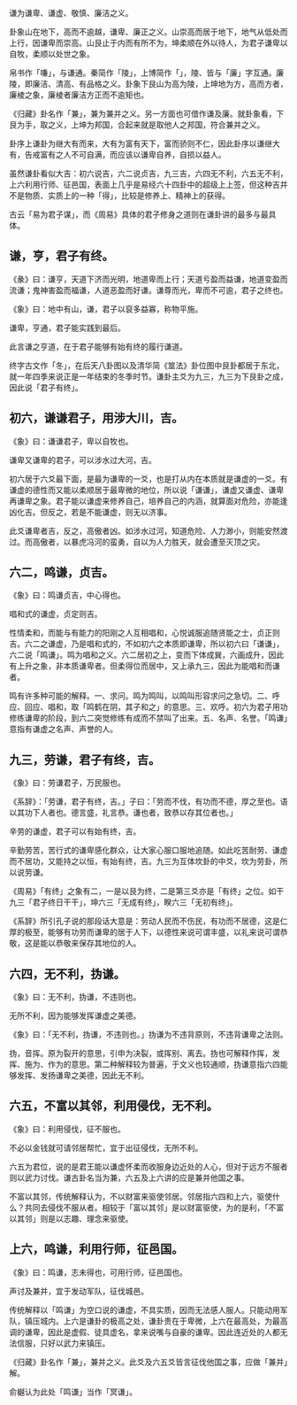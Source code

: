 
谦为谦卑、谦虚、敬慎、廉洁之义。

卦象山在地下，高而不逾越，谦卑、廉正之义。山崇高而居于地下，地气从低处而上行，因谦卑而崇高。山艮止于内而有所不为，坤柔顺在外以待人，为君子谦卑以自牧，柔顺以处世之象。

帛书作「嗛」，与谦通。秦简作「陵」，上博简作「」，陵、皆与「廉」字互通。廉陵，即廉洁、清高、有品格之义。卦象下艮山为高为陵，上坤地为方，高而方者，廉棱之象，廉棱者廉洁方正而不逾矩也。

《归藏》卦名作「兼」，兼为兼并之义。另一方面也可借作谦及廉。就卦象看，下艮为手，取之义，上坤为邦国，合起来就是取他人之邦国，符合兼并之义。

卦序上谦卦为继大有而来，大有为富有天下，富而骄则不仁，因此卦序以谦继大有，告戒富有之人不可自满，而应该以谦卑自养，自损以益人。

虽然谦卦看似大吉：初六说吉，六二说贞吉，九三吉，六四无不利，六五无不利，上六利用行师、征邑国，表面上几乎是易经六十四卦中的超级上上签，但这种吉并不是物质、实质上的一种「得」，比较是修养上、精神上的获得。

古云「易为君子谋」，而《周易》具体的君子修身之道则在谦卦讲的最多与最具体。

## 谦，亨，君子有终。

《彖》曰：谦亨，天道下济而光明，地道卑而上行；天道亏盈而益谦，地道变盈而流谦；鬼神害盈而福谦，人道恶盈而好谦。谦尊而光，卑而不可逾，君子之终也。

《象》曰：地中有山，谦，君子以裒多益寡，称物平施。

谦卑，亨通，君子能实践到最后。

此言谦之亨道，在于君子能够有始有终的履行谦道。

终字古文作「冬」，在后天八卦图以及清华简《筮法》卦位图中艮卦都居于东北，就一年四季来说正是一年结束的冬季时节。谦卦主爻为九三，九三为下艮卦之成，因此说「君子有终」。

## 初六，谦谦君子，用涉大川，吉。

《象》曰：谦谦君子，卑以自牧也。

谦卑又谦卑的君子，可以涉水过大河，吉。

初六居于六爻最下面，是最为谦卑的一爻，也是打从内在本质就是谦虚的一爻。有谦虚的德性而又能以柔顺居于最卑微的地位，所以说「谦谦」，谦虚又谦虚、谦卑再谦卑之象。君子能以谦虚来修养自己，培养自己的内涵，就算面对危险，亦能逢凶化吉。但反之，若是不能谦虚，则无以济事。

此爻谦卑者吉，反之，高傲者凶。如涉水过河，知道危险、人力渺小，则能安然渡过。而高傲者，以暴虎冯河的蛮勇，自以为人力胜天，就会遭至灭顶之灾。

## 六二，鸣谦，贞吉。

《象》曰：鸣谦贞吉，中心得也。

唱和式的谦虚，贞定则吉。

性情柔和，而能与有能力的阳刚之人互相唱和，心悦诚服追随贤能之士，贞正则吉。六二之谦虚，乃是唱和式的，不如初六之本质即谦卑，所以初六曰「谦谦」，六二说「鸣谦」。鸣为唱和之义。六二居初之上，变而下体成巽，六画成升，因此有上升之象，非本质谦卑者。但柔得位而居中，又上承九三，因此为能唱和而谦者。

鸣有许多种可能的解释。一、求问。鸣为鸣叫，以鸣叫形容求问之急切。二、呼应、回应、唱和，取「鸣鹤在阴，其子和之」的意思。三、欢呼。初六为君子用功修练谦卑的阶段，到六二突觉修练有成而不禁叫了出来。五、名声、名誉。「鸣谦」意指有谦虚之名声、声誉的人。

## 九三，劳谦，君子有终，吉。

《象》曰：劳谦君子，万民服也。

《系辞》：「劳谦，君子有终，吉。」子曰：「劳而不伐，有功而不德，厚之至也。语以其功下人者也。德言盛，礼言恭。谦也者，致恭以存其位者也。」

辛劳的谦虚，君子可以有始有终，吉。

辛勤劳苦，苦行式的谦卑感化群众，让大家心服口服地追随。如此吃苦耐劳、谦虚而不居功，又能持之以恒，有始有终，吉。九三为互体坎卦的中爻，坎为劳卦，所以说劳谦。

《周易》「有终」之象有二，一是以艮为终，二是第三爻亦是「有终」之位。如干九三「君子终日干干」，坤六三「无成有终」，睽六三「无初有终」。

《系辞》所引孔子说的那段话大意是：劳动人民而不伤民，有功而不居德，这是仁厚的极至，能够有功劳而谦卑的居于人下，以德性来说可谓丰盛，以礼来说可谓恭敬，这是能以恭敬来保存其地位的人。

## 六四，无不利，㧑谦。

《象》曰：无不利，㧑谦，不违则也。

无所不利，因为能够发挥谦虚之美德。

《象》曰：「无不利，㧑谦，不违则也。」㧑谦为不违背原则，不违背谦卑之法则。

㧑，音挥。原为裂开的意思，引申为决裂，或挥别、离去。㧑也可解释作挥，发挥、施为、作为的意思。第二种解释较为普遍，于文义也较通顺，㧑谦意指六四能够发挥、发扬谦卑之美德，因此无不利。

## 六五，不富以其邻，利用侵伐，无不利。

《象》曰：利用侵伐，征不服也。

不必以金钱就可请邻居帮忙，宜于出征侵伐，无所不利。

六五为君位，说的是君王能以谦虚怀柔而收服身边近处的人心，但对于远方不服者则以武力讨伐。谦古卦名当为兼，六五及上六讲的应是兼并他国之事。

不富以其邻，传统解释认为，不以财富来驱使邻居。邻居指六四和上六，驱使什么？共同去侵伐不服从者。相较于「富以其邻」是以财富驱使，为的是利，「不富以其邻」则是以志趣、理念来驱使。

## 上六，鸣谦，利用行师，征邑国。

《象》曰：鸣谦，志未得也，可用行师，征邑国也。

声讨及兼并，宜于发动军队，征伐城邑。

传统解释以「鸣谦」为空口说的谦虚，不具实质，因而无法感人服人。只能动用军队，镇压城内。上六是谦卦的极高之处，谦卦贵在于卑微，上六在最高处，为最高调的谦卑，因此是虚假、徒具虚名，拿来说嘴与自豪的谦卑。因此连近处的人都无法信服，只好以武力来镇压。

《归藏》卦名作「兼」，兼并之义。此爻及六五爻皆言征伐他国之事，应做「兼并」解。

俞樾认为此处「鸣谦」当作「冥谦」。